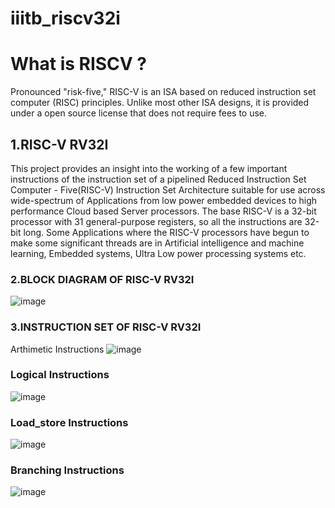 # iiitb_riscv32i


# What is RISCV ? 
Pronounced "risk-five," RISC-V is an ISA based on reduced instruction set computer (RISC) principles. Unlike most other ISA designs, it is provided under a open source license that does not require fees to use.

## 1.RISC-V RV32I

This project provides an insight into the working of a few important instructions of the instruction set of a pipelined Reduced Instruction Set Computer - Five(RISC-V) Instruction Set Architecture suitable for use across wide-spectrum of Applications from low power embedded devices to high performance Cloud based Server processors. The base RISC-V is a 32-bit processor with 31 general-purpose registers, so all the instructions are 32-bit long. Some Applications where the RISC-V processors have begun to make some significant threads are in Artificial intelligence and machine learning, Embedded systems, Ultra Low power processing systems etc.

### 2.BLOCK DIAGRAM OF RISC-V RV32I
![image](https://user-images.githubusercontent.com/110079770/185805070-ec1064d6-c38b-40f9-a56c-49884f82c7bf.png)

### 3.INSTRUCTION SET OF RISC-V RV32I
Arthimetic Instructions
![image](https://user-images.githubusercontent.com/110079770/185805197-89877575-aade-4055-bc8d-e19b78aa2326.png)

### Logical Instructions
![image](https://user-images.githubusercontent.com/110079770/185805205-08f275e8-55cf-43dd-ad33-eb05a954a636.png)

### Load_store Instructions
![image](https://user-images.githubusercontent.com/110079770/185805224-ece3b50f-1733-4ec5-845d-246d78d97559.png)

### Branching Instructions
![image](https://user-images.githubusercontent.com/110079770/185805268-2c0139b4-9c45-407f-9a32-3b88682154a7.png)

